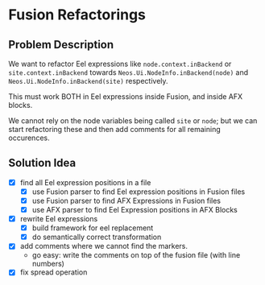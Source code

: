 # Fusion Refactorings

## Problem Description

We want to refactor Eel expressions like `node.context.inBackend` or `site.context.inBackend` towards
`Neos.Ui.NodeInfo.inBackend(node)` and `Neos.Ui.NodeInfo.inBackend(site)` respectively.

This must work BOTH in Eel expressions inside Fusion, and inside AFX blocks.

We cannot rely on the node variables being called `site` or `node`; but we can start refactoring these
and then add comments for all remaining occurences.

## Solution Idea

- [x] find all Eel expression positions in a file
  - [x] use Fusion parser to find Eel expression positions in Fusion files
  - [x] use Fusion parser to find AFX Expressions in Fusion files
  - [x] use AFX parser to find Eel Expression positions in AFX Blocks
- [x] rewrite Eel expressions
  - [x] build framework for eel replacement
  - [x] do semantically correct transformation
- [x] add comments where we cannot find the markers.
  - go easy: write the comments on top of the fusion file (with line numbers)
- [x] fix spread operation
